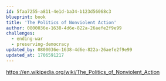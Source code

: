```yaml
---
id: 5faa7255-a811-4e1d-ba34-b123d56068c3
blueprint: book
title: 'The Politics of Nonviolent Action'
author: 0800036e-1638-4d6e-822a-26aefe2f9e99
challenges:
  - ending-war
  - preserving-democracy
updated_by: 0800036e-1638-4d6e-822a-26aefe2f9e99
updated_at: 1706591217
---
```

https://en.wikipedia.org/wiki/The_Politics_of_Nonviolent_Action